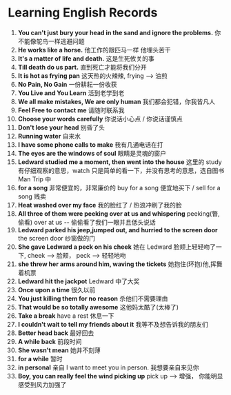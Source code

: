 # Learning English Records

1. **You can't just bury your head in the sand and ignore the problems.** 你不能像鸵鸟一样逃避问题
2. **He works like a horse.** 他工作的跟匹马一样 他埋头苦干
3. **It's a matter of life and death.** 这是生死攸关的事
4. **Till death do us part.** 直到死亡才能将我们分开
5. **It is hot as frying pan** 这天热的火辣辣, frying --> 油煎
6. **No Pain, No Gain** 一份耕耘一份收获
7. **You Live and You Learn** 活到老学到老
8. **We all make mistakes, We are only human** 我们都会犯错，你我皆凡人
9. **Feel Free to contact me** 请随时联系我
10. **Choose your words carefully** 你说话小心点 / 你说话谨慎点
11. **Don't lose your head** 别昏了头
12. **Running water** 自来水
13. **I have some phone calls to make** 我有几通电话在打
14. **The eyes are the windows of soul** 眼睛是灵魂的窗户
15. **Ledward studied me a moment, then went into the house** 这里的 study 有仔细观察的意思，watch 只是简单的看一下，并没有思考的意思，选自图书 Man Trip 中
16. **for a song** 非常便宜的，非常廉价的 buy for a song 便宜地买下 / sell for a song 贱卖
17. **Heat washed over my face** 我的脸红了 / 热浪冲刷了我的脸
18. **All three of them were peeking over at us and whispering** peeking(瞥,偷看) over at us -- 偷偷看了我们一眼并且低头说话
19. **Ledward parked his jeep,jumped out, and hurried to the screen door** the screen door 纱窗做的门
20. **She gave Ledward a peck on his cheek** 她在 Ledward 脸颊上轻轻吻了一下, cheek --> 脸颊， peck --> 轻轻地吻
21. **she threw her arms around him, waving the tickets** 她抱住(环抱)他,挥舞着机票
22. **Ledward hit the jackpot** Ledward 中了大奖
23. **Once upon a time** 很久以前
24. **You just killing them for no reason** 杀他们不需要理由
25. **That would be so totally awesome** 这他妈太酷了(太棒了)
26. **Take a break** have a rest 休息一下
27. **I couldn't wait to tell my friends about it** 我等不及想告诉我的朋友们
28. **Better head back** 最好回去
29. **A while back** 前段时间
30. **She wasn't mean** 她并不刻薄
31. **for a while** 暂时
32. **in personal** 亲自 I want to meet you in person. 我想要亲自来见你
33. **Boy, you can really feel the wind picking up** pick up --> 增强， 你能明显感受到风力加强了
